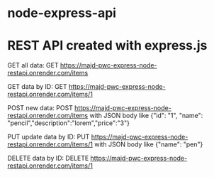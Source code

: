 # node-express-api
# REST API created with express.js

GET all data: GET https://majd-pwc-express-node-restapi.onrender.com/items

GET data by ID: GET https://majd-pwc-express-node-restapi.onrender.com/items/1

POST new data: POST https://majd-pwc-express-node-restapi.onrender.com/items with JSON body like {"id": "1", "name": "pencil","description":"lorem","price":"3"}

PUT update data by ID: PUT https://majd-pwc-express-node-restapi.onrender.com/items/1 with JSON body like {"name": "pen"}

DELETE data by ID: DELETE https://majd-pwc-express-node-restapi.onrender.com/items/1
